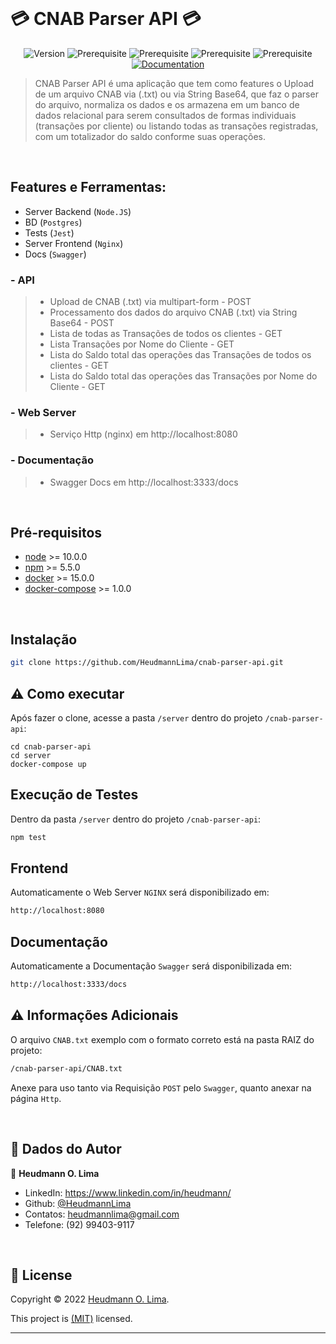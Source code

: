 <br>


<p align="center">

  # 💳  CNAB Parser API  💳

</p>

<center>

![Version](https://img.shields.io/badge/version-1.0.0-blue.svg?cacheSeconds=2592000)
![Prerequisite](https://img.shields.io/badge/npm-%3E%3D5.5.0-blue.svg)
![Prerequisite](https://img.shields.io/badge/node-%3E%3D10.0.0-blue.svg)
![Prerequisite](https://img.shields.io/badge/docker-%3E%3D15.0.0-blue.svg)
![Prerequisite](https://img.shields.io/badge/dockercompose-%3E%3D1.0.0-blue.svg)
[![Documentation](https://img.shields.io/badge/documentation-yes-brightgreen.svg)](http://localhost:3333/docs)
</center>


> CNAB Parser API é uma aplicação que tem como features o Upload de um arquivo CNAB via (.txt) ou via String Base64, que faz o parser do arquivo, normaliza os dados e os armazena em um banco de dados relacional para serem consultados de formas individuais (transações por cliente) ou listando todas as transações registradas, com um totalizador do saldo conforme suas operações.

<br>

## Features e Ferramentas:

- Server Backend (`Node.JS`) 
- BD (`Postgres`)
- Tests (`Jest`)
- Server Frontend (`Nginx`) 
- Docs (`Swagger`)

### - API

>- Upload de CNAB (.txt) via multipart-form - POST
>- Processamento dos dados do arquivo CNAB (.txt) via String Base64 - POST
>- Lista de todas as Transações de todos os clientes - GET
>- Lista Transações por Nome do Cliente  - GET
>- Lista do Saldo total das operações das Transações de todos os clientes  - GET
>- Lista do Saldo total das operações das Transações por Nome do Cliente  - GET

### - Web Server

>- Serviço Http (nginx) em http://localhost:8080

### - Documentação

>- Swagger Docs em http://localhost:3333/docs


<br>

## Pré-requisitos

- [node](https://nodejs.org/en/download/) >= 10.0.0
- [npm](https://docs.npmjs.com/downloading-and-installing-node-js-and-npm) >= 5.5.0
- [docker](https://docs.docker.com/get-docker) >= 15.0.0
- [docker-compose](https://docs.docker.com/compose/install) >= 1.0.0

<br>

## Instalação

```sh
git clone https://github.com/HeudmannLima/cnab-parser-api.git
```

## ⚠️ Como executar
Após fazer o clone, acesse a pasta `/server` dentro do projeto `/cnab-parser-api`:

```
cd cnab-parser-api
cd server
docker-compose up
```

## Execução de Testes

Dentro da pasta `/server` dentro do projeto `/cnab-parser-api`:

```sh
npm test
```

## Frontend

Automaticamente o Web Server `NGINX` será disponibilizado em:

```sh
http://localhost:8080
```

## Documentação

Automaticamente a Documentação `Swagger` será disponibilizada em:

```sh
http://localhost:3333/docs
```

## ⚠️ Informações Adicionais

O arquivo `CNAB.txt` exemplo com o formato correto está na pasta RAIZ do projeto:

```sh
/cnab-parser-api/CNAB.txt
```
Anexe para uso tanto via Requisição `POST` pelo `Swagger`, quanto anexar na página `Http`.


<br>

## 🤝 Dados do Autor

👤 **Heudmann O. Lima**

* LinkedIn: https://www.linkedin.com/in/heudmann/
* Github: [@HeudmannLima](https://github.com/HeudmannLima)
* Contatos: [heudmannlima@gmail.com](heudmannlima@gmail.com)
* Telefone: (92) 99403-9117

<br>

## 📝 License

Copyright © 2022 [Heudmann O. Lima](https://github.com/HeudmannLima).

This project is [(MIT)](https://github.com/kefranabg/readme-md-generator/blob/master/LICENSE) licensed.

***

<br>